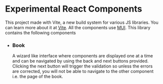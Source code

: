 # Experimental React Components 

This project made with Vite, a new build system for various JS libraries. You can learn more about it at [Vite](https://vitejs.dev/). All the components use [MUI](https://mui.com/). This library contains the following components

- ### Book 
  A wizard like interface where components are displayed one at a time and can be navigated by using the back and next buttons provided. Clicking the next button will trigger the validation so unless the errors are corrected, you will not be able to navigate to the other component i.e. the page of the book. 



```js
```

